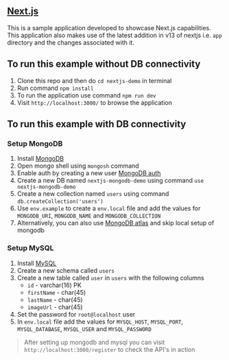 ## [Next.js](https://nextjs.org/learn)

This is a sample application developed to showcase Next.js capabilities. This application also makes use of the latest addition in v13 of nextjs i.e. `app` directory and the changes associated with it.

## To run this example without DB connectivity

1. Clone this repo and then do `cd nextjs-demo` in terminal
2. Run command `npm install`
3. To run the application use command `npm run dev`
4. Visit `http://localhost:3000/` to browse the application

## To run this example with DB connectivity

### Setup MongoDB

1. Install [MongoDB](https://www.mongodb.com/docs/manual/installation/)
2. Open mongo shell using `mongosh` command
3. Enable auth by creating a new user [MongoDB auth](https://www.mongodb.com/docs/manual/tutorial/configure-scram-client-authentication/)
4. Create a new DB named `nextjs-mongodb-demo` using command `use nextjs-mongodb-demo`
5. Create a new collection named `users` using command `db.createCollection('users')`
6. Use `env.example` to create a `env.local` file and add the values for `MONGODB_URI`, `MONGODB_NAME` and `MONGODB_COLLECTION`
7. Alternatively, you can also use [MongoDB atlas](https://www.mongodb.com/atlas/database) and skip local setup of mongodb

### Setup MySQL

1. Install [MySQL](https://dev.mysql.com/doc/refman/5.7/en/installing.html)
2. Create a new schema called `users`
3. Create a new table called `user` in `users` with the following columns
   - `id` - varchar(16) PK
   - `firstName` - char(45)
   - `lastName` - char(45)
   - `imageUrl` - char(45)
4. Set the password for `root@localhost` user
5. In `env.local` file add the values for `MYSQL_HOST`, `MYSQL_PORT`, `MYSQL_DATABASE`, `MYSQL_USER` and `MYSQL_PASSWORD`

> After setting up mongodb and mysql you can visit `http://localhost:3000/register` to check the API's in action
